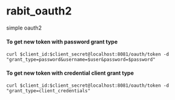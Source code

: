 # rabit_oauth2
simple oauth2

#### To get new token with password grant type
`curl $client_id:$client_secret@localhost:8081/oauth/token -d "grant_type=password&username=$user&password=$password"`

#### To get new token with credential client grant type
`curl $client_id:$client_secret@localhost:8081/oauth/token -d "grant_type=client_credentials"`
